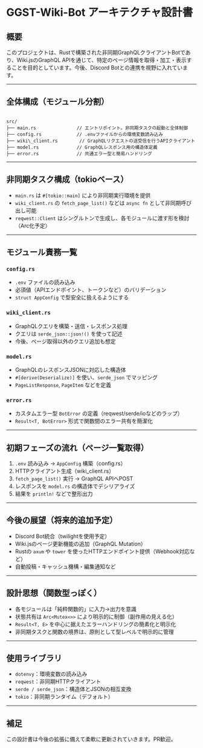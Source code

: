 # GGST-Wiki-Bot アーキテクチャ設計書

## 概要

このプロジェクトは、Rustで構築された非同期GraphQLクライアントBotであり、Wiki.jsのGraphQL APIを通じて、特定のページ情報を取得・加工・表示することを目的としています。今後、Discord Botとの連携を視野に入れています。

---

## 全体構成（モジュール分割）

```

src/
├── main.rs               // エントリポイント。非同期タスクの起動と全体制御
├── config.rs             // .envファイルからの環境変数読み込み
├── wiki\_client.rs        // GraphQLリクエストの送受信を行うAPIクライアント
├── model.rs              // GraphQLレスポンス用の構造体定義
├── error.rs              // 共通エラー型と簡易ハンドリング

```

---

## 非同期タスク構成（tokioベース）

- `main.rs` は `#[tokio::main]` により非同期実行環境を提供
- `wiki_client.rs` の `fetch_page_list()` などは `async fn` として非同期呼び出し可能
- `reqwest::Client` はシングルトンで生成し、各モジュールに渡す形を検討（Arc化予定）

---

## モジュール責務一覧

### `config.rs`

- `.env` ファイルの読み込み
- 必須値（APIエンドポイント、トークンなど）のバリデーション
- `struct AppConfig` で型安全に扱えるようにする

### `wiki_client.rs`

- GraphQLクエリを構築・送信・レスポンス処理
- クエリは `serde_json::json!()` を使って記述
- 今後、ページ取得以外のクエリ追加も想定

### `model.rs`

- GraphQLのレスポンスJSONに対応した構造体
- `#[derive(Deserialize)]` を使い、`serde_json` でマッピング
- `PageListResponse`, `PageItem` などを定義

### `error.rs`

- カスタムエラー型 `BotError` の定義（reqwest/serde/ioなどのラップ）
- `Result<T, BotError>` 形式で関数間のエラー共有を簡潔化

---

## 初期フェーズの流れ（ページ一覧取得）

1. `.env` 読み込み → `AppConfig` 構築（config.rs）
2. HTTPクライアント生成（wiki_client.rs）
3. `fetch_page_list()` 実行 → GraphQL APIへPOST
4. レスポンスを `model.rs` の構造体でデシリアライズ
5. 結果を `println!` などで整形出力

---

## 今後の展望（将来的追加予定）

- Discord Bot統合（twilightを使用予定）
- Wiki.jsのページ更新機能の追加（GraphQL Mutation）
- Rustの `axum` や `tower` を使ったHTTPエンドポイント提供（Webhook対応など）
- 自動投稿・キャッシュ機構・編集通知など

---

## 設計思想（関数型っぽく）

- 各モジュールは「純粋関数的」に入力→出力を意識
- 状態共有は `Arc<Mutex<>>` により明示的に制御（副作用の見える化）
- `Result<T, E>` を中心に据えたエラーハンドリングの簡素化と明示化
- 非同期タスクと関数の境界は、原則として型レベルで明示的に管理

---

## 使用ライブラリ

- `dotenvy`：環境変数の読み込み
- `reqwest`：非同期HTTPクライアント
- `serde / serde_json`：構造体とJSONの相互変換
- `tokio`：非同期ランタイム（デフォルト）

---

## 補足

この設計書は今後の拡張に備えて柔軟に更新されていきます。PR歓迎。